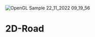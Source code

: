 ![OpenGL Sample 22_11_2022 09_19_56](https://user-images.githubusercontent.com/115902814/203251143-b2aeb690-36d2-44eb-bef6-9da27297c988.png)
# 2D-Road
